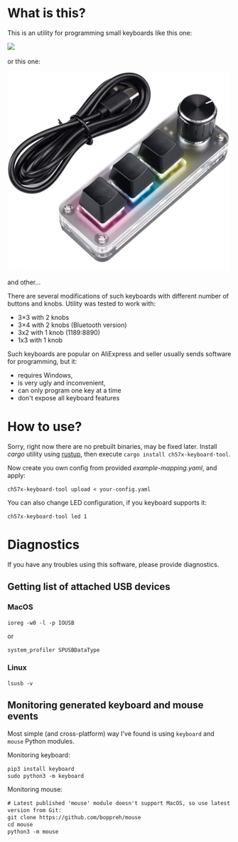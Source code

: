 # What is this?

This is an utility for programming small keyboards like this one:

![](doc/keyboard-12-2.png)

or this one:

![](doc/keyboard-3-1.jpg)

and other...


There are several modifications of such keyboards with different number of
buttons and knobs. Utility was tested to work with:
 * 3×3 with 2 knobs
 * 3×4 with 2 knobs (Bluetooth version)
 * 3x2 with 1 knob (1189:8890)
 * 1x3 with 1 knob
 
Such keyboards are popular on AliExpress and seller usually sends software
for programming, but it:
 * requires Windows,
 * is very ugly and inconvenient,
 * can only program one key at a time
 * don't expose all keyboard features

# How to use?

Sorry, right now there are no prebuilt binaries, may be fixed later.
Install *cargo* utility using [rustup](https://rustup.rs/), then execute
`cargo install ch57x-keyboard-tool`.

Now create you own config from provided *example-mapping.yaml*, and apply:

    ch57x-keyboard-tool upload < your-config.yaml

You can also change LED configuration, if you keyboard supports it:

    ch57x-keyboard-tool led 1

# Diagnostics

If you have any troubles using this software, please provide diagnostics.

## Getting list of attached USB devices

### MacOS


    ioreg -w0 -l -p IOUSB

or

    system_profiler SPUSBDataType
    
### Linux


    lsusb -v

## Monitoring generated keyboard and mouse events

Most simple (and cross-platform) way I've found is using `keyboard` and `mouse` Python modules.

Monitoring keyboard:

    pip3 install keyboard
    sudo python3 -m keyboard

Monitoring mouse:

    # Latest published 'mouse' module doesn't support MacOS, so use latest version from Git:
    git clone https://github.com/boppreh/mouse
    cd mouse
    python3 -m mouse
